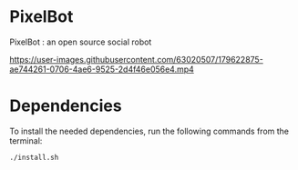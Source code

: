 # PixelBot
PixelBot : an open source social robot

https://user-images.githubusercontent.com/63020507/179622875-ae744261-0706-4ae6-9525-2d4f46e056e4.mp4

# Dependencies

To install the needed dependencies, run the following commands from the terminal:

```
./install.sh
```
